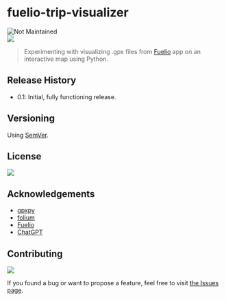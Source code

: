 # fuelio-trip-visualizer

![Not Maintained](https://img.shields.io/badge/Maintenance%20Level-Not%20Maintained-yellow.svg)
<br>
![](https://img.shields.io/badge/platform-Windows-blue)

>Experimenting with visualizing .gpx files from [Fuelio](https://www.fuel.io) app on an interactive map using Python.

<!-- ## Screenshots -->

<!-- ### Windows -->

<!-- ![1]() -->

<!-- ### macOS -->
<!-- ![1]() -->
<!-- ![2]() -->

<!-- ## How to use

1.
2.
3. -->

## Release History

- 0.1: Initial, fully functioning release.

<!-- <details> -->

<!-- <summary>
Click to see all updates < 1.0.0
</summary> -->

<!-- - 0.2: 
- 0.1: Initial release.
</details> -->

<!-- <br> -->

## Versioning

Using [SemVer](http://semver.org/).

## License

![](https://img.shields.io/github/license/vardecab/fuelio-trip-visualizer)

## Acknowledgements

- [gpxpy](https://github.com/tkrajina/gpxpy)
- [folium](https://github.com/python-visualization/folium)
- [Fuelio](https://www.fuel.io)
- [ChatGPT](https://chat.openai.com/chat) 

## Contributing

![](https://img.shields.io/github/issues/vardecab/fuelio-trip-visualizer)

If you found a bug or want to propose a feature, feel free to visit [the Issues page](https://github.com/vardecab/fuelio-trip-visualizer/issues).
